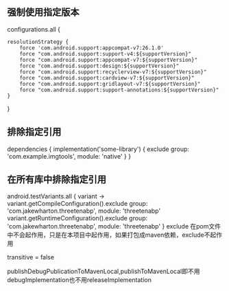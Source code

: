 ## 强制使用指定版本
configurations.all {

    resolutionStrategy {
        force 'com.android.support:appcompat-v7:26.1.0'
        force "com.android.support:support-v4:${supportVersion}"
        force "com.android.support:appcompat-v7:${supportVersion}"
        force "com.android.support:design:${supportVersion}"
        force "com.android.support:recyclerview-v7:${supportVersion}"
        force "com.android.support:cardview-v7:${supportVersion}"
        force "com.android.support:gridlayout-v7:${supportVersion}"
        force "com.android.support:support-annotations:${supportVersion}"
    }
}
## 排除指定引用
dependencies {
    implementation('some-library') {
        exclude group: 'com.example.imgtools', module: 'native'
    }
}
## 在所有库中排除指定引用
android.testVariants.all { variant ->
    variant.getCompileConfiguration().exclude group: 'com.jakewharton.threetenabp', module: 'threetenabp'
    variant.getRuntimeConfiguration().exclude group: 'com.jakewharton.threetenabp', module: 'threetenabp'
}
exclude 在pom文件中不会起作用，只是在本项目中起作用，如果打包成maven依赖，exclude不起作用

transitive = false

publishDebugPublicationToMavenLocal,publishToMavenLocal即不用debugImplementation也不用releaseImplementation

